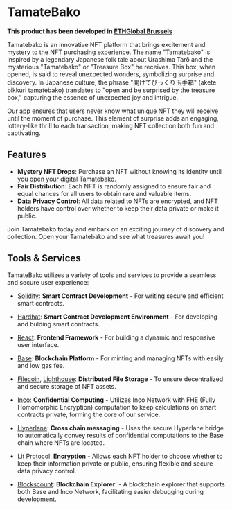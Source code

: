 # TamateBako

**This product has been developed in [ETHGlobal Brussels](https://ethglobal.com/events/brussels)**

Tamatebako is an innovative NFT platform that brings excitement and mystery to the NFT purchasing experience. The name "Tamatebako" is inspired by a legendary Japanese folk tale about Urashima Tarō and the mysterious "Tamatebako" or "Treasure Box" he receives. This box, when opened, is said to reveal unexpected wonders, symbolizing surprise and discovery. In Japanese culture, the phrase "開けてびっくり玉手箱" (akete bikkuri tamatebako) translates to "open and be surprised by the treasure box," capturing the essence of unexpected joy and intrigue.

Our app ensures that users never know what unique NFT they will receive until the moment of purchase. This element of surprise adds an engaging, lottery-like thrill to each transaction, making NFT collection both fun and captivating.

## Features

- **Mystery NFT Drops**: Purchase an NFT without knowing its identity until you open your digital Tamatebako.
- **Fair Distribution**: Each NFT is randomly assigned to ensure fair and equal chances for all users to obtain rare and valuable items.
- **Data Privacy Control**: All data related to NFTs are encrypted, and NFT holders have control over whether to keep their data private or make it public.

Join Tamatebako today and embark on an exciting journey of discovery and collection. Open your Tamatebako and see what treasures await you!

## Tools & Services

TamateBako utilizes a variety of tools and services to provide a seamless and secure user experience:

- [Solidity](https://soliditylang.org): **Smart Contract Development** - For writing secure and efficient smart contracts.
- [Hardhat](https://hardhat.org): **Smart Contract Development Environment** - For developing and bulding smart contracts.
- [React](https://reactjs.org): **Frontend Framework** - For building a dynamic and responsive user interface.

- [Base](https://ethereum.org): **Blockchain Platform** - For minting and managing NFTs with easily and low gas fee.
- [Filecoin](https://filecoin.io), [Lighthouse](https://files.lighthouse.storage): **Distributed File Storage** - To ensure decentralized and secure storage of NFT assets.
- [Inco](https://www.inco.org): **Confidential Computing** - Utilizes Inco Network with FHE (Fully Homomorphic Encryption) computation to keep calculations on smart contracts private, forming the core of our service.
- [Hyperlane](https://hyperlane.xyz): **Cross chain messaging** - Uses the secure Hyperlane bridge to automatically convey results of confidential computations to the Base chain where NFTs are located.
- [Lit Protocol](https://developer.litprotocol.com): **Encryption** - Allows each NFT holder to choose whether to keep their information private or public, ensuring flexible and secure data privacy control.
- [Blockscount](https://www.blockscout.com): **Blockchain Explorer**: - A blockchain explorer that supports both Base and Inco Network, facilitating easier debugging during development.

